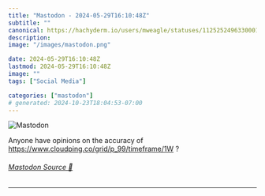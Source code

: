 ```yaml
---
title: "Mastodon - 2024-05-29T16:10:48Z"
subtitle: ""
canonical: https://hachyderm.io/users/mweagle/statuses/112525249633000145
description:
image: "/images/mastodon.png"

date: 2024-05-29T16:10:48Z
lastmod: 2024-05-29T16:10:48Z
image: ""
tags: ["Social Media"]

categories: ["mastodon"]
# generated: 2024-10-23T18:04:53-07:00
---
```

![Mastodon](/images/mastodon.png)

<p>Anyone have opinions on the accuracy of <a href="https://www.cloudping.co/grid/p_99/timeframe/1W" target="_blank" rel="nofollow noopener noreferrer" translate="no"><span class="invisible">https://www.</span><span class="ellipsis">cloudping.co/grid/p_99/timefra</span><span class="invisible">me/1W</span></a> ?</p>


###### [Mastodon Source 🐘](https://hachyderm.io/@mweagle/112525249633000145)

___
